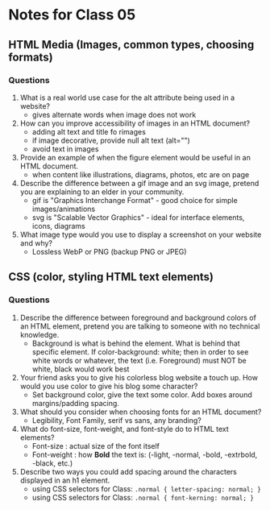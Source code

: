 # Notes for Class 05

## HTML Media (Images, common types, choosing formats)

### Questions

1. What is a real world use case for the alt attribute being used in a website?
    * gives alternate words when image  does not work
2. How can you improve accessibility of images in an HTML document?
    * adding alt text and title fo rimages
    * if image decorative, provide null alt text (alt="")
    * avoid text in images
3. Provide an example of when the figure element would be useful in an HTML document.
    * when content like illustrations, diagrams, photos, etc are on page
4. Describe the difference between a gif image and an svg image, pretend you are explaining to an elder in your community.
    * gif is "Graphics Interchange Format" - good choice for simple images/animations
    * svg is "Scalable Vector Graphics" - ideal for interface elements, icons, diagrams
5. What image type would you use to display a screenshot on your website and why?
    * Lossless WebP or PNG (backup PNG or JPEG)

## CSS (color, styling HTML text elements)

### Questions

1. Describe the difference between foreground and background colors of an HTML element, pretend you are talking to someone with no technical knowledge.
    * Background is what is behind the element. What is behind that specific element. If color-background: white; then in order to see white words or whatever, the text (i.e. Foreground) must NOT be white, black would work best
2. Your friend asks you to give his colorless blog website a touch up. How would you use color to give his blog some character?
    * Set background color, give the text some color. Add boxes around margins/padding spacing.
3. What should you consider when choosing fonts for an HTML document?
    * Legibility, Font Family, serif vs sans, any branding?
4. What do font-size, font-weight, and font-style do to HTML text elements?
    * Font-size : actual size of the font itself
    * Font-weight : how **Bold** the text is: (-light, -normal, -bold, -extrbold, -black, etc.)
5. Describe two ways you could add spacing around the characters displayed in an h1 element.
    * using CSS selectors for Class: ```.normal { letter-spacing: normal; }```
    * using CSS selectors for Class: ```.normal { font-kerning: normal; }```

